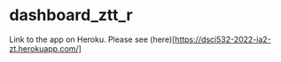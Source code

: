 # dashboard_ztt_r

Link to the app on Heroku. Please see (here)[https://dsci532-2022-ia2-zt.herokuapp.com/]
